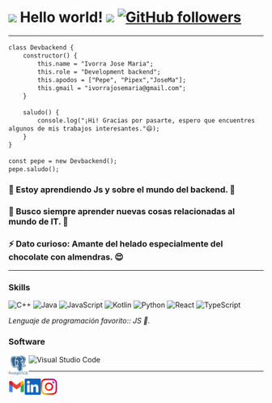 # <img src="https://github.com/TheDudeThatCode/TheDudeThatCode/blob/master/Assets/Hi.gif" width="29px"> Hello world!&nbsp;<img src="https://github.com/TheDudeThatCode/TheDudeThatCode/blob/master/Assets/Earth.gif" width="24px"> [![GitHub followers](https://img.shields.io/github/followers/Ivorra-1996?label=Follow&style=social)](https://github.com/Ivorra-1996/?tab=follow)
---
```Js
class Devbackend {
    constructor() {
        this.name = "Ivorra Jose Maria";
        this.role = "Development backend";
        this.apodos = ["Pepe", "Pipex","JoseMa"];
        this.gmail = "ivorrajosemaria@gmail.com";
    }

    saludo() {
        console.log("¡Hi! Gracias por pasarte, espero que encuentres algunos de mis trabajos interesantes."😄);
    }
}

const pepe = new Devbackend();
pepe.saludo();
```


### 🌱 Estoy aprendiendo Js y sobre el mundo del backend. 📖
### 🤔 Busco siempre aprender nuevas cosas relacionadas al mundo de IT. 👀
### ⚡ Dato curioso: Amante del helado especialmente del chocolate con almendras. 😍


---

### Skills
![C++](https://img.shields.io/badge/C++-00599C?logo=cplusplus&logoColor=white&style=for-the-badge)
![Java](https://img.shields.io/badge/Java-F8981D?logo=java&logoColor=white&style=for-the-badge)
![JavaScript](https://img.shields.io/badge/JavaScript-F7DF1E?logo=javascript&logoColor=black&style=for-the-badge)
![Kotlin](https://img.shields.io/badge/Kotlin-7F52FF?logo=kotlin&logoColor=white&style=for-the-badge)
![Python](https://img.shields.io/badge/Python-3776AB?logo=python&logoColor=white&style=for-the-badge)
![React](https://img.shields.io/badge/React-61DAFB?logo=react&logoColor=black&style=for-the-badge)
![TypeScript](https://img.shields.io/badge/TypeScript-3178C6?logo=typescript&logoColor=white&style=for-the-badge)

_Lenguaje de programación favorito:: JS 🤪._  

### Software

![Visual Studio Code](https://img.shields.io/badge/VSCode-007ACC?logo=visualstudiocode&logoColor=white&style=for-the-badge)
<a>
    <img height="40" align="left" alt="postgresql" src="img/pngwing.com.png" />
</a>


---
<a href="https://mail.google.com/mail/u/1/?ogbl#inbox?compose=VpCqJKjvvClQczHzjccXzfpWFSgtmQfnBRLkvbsGwvrVJMrDRdwGNkRwHrKfQvnDdfBKdsQ">
    <img height="32" align="left" alt="Mail" src="img/icons/gmail.png" />
</a>

<a href="https://www.linkedin.com/in/jose-maria-ivorra-47071b207/">
    <img height="32" align="left" alt="LinkedIn" src="img/icons/linkedin.png" />
</a>

<!--- 
<a href="https://paypal.me/dnguy38">
    <img height="32" align="left" alt="Buy Me a Coffee" src="img/icons/paypal.png" />
</a>

<a href="https://www.buymeacoffee.com/cszach">
    <img height="32" align="left" alt="Buy Me a Coffee" src="img/icons/buymeacoffee.png" />
</a>

<a href="https://liberapay.com/cszach">
    <img height="32" align="left" alt="Liberapay" src="img/icons/liberapay.png" />
</a>
 -->
<a href="https://www.instagram.com/milanesas_con_pure_bb/?hl=es-la">
    <img height="32" align="left" alt="Instagram" src="img/icons/instagram.png" />
</a>
<!--
<a href="https://dribbble.com/cszach">
    <img height="32" align="left" alt="Dribbble" src="img/icons/dribbble.png" />
</a>
-->


